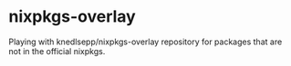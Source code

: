 # nixpkgs-overlay
Playing with knedlsepp/nixpkgs-overlay repository for packages that are not in the official nixpkgs.
